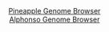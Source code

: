 <div id="Pineapple_Genome_Browser" align="center">
  <a href="https://igv.org/app/?sessionURL=blob:zZNdb5swGIX_i6VWm0QAQ4GAVE00X0vzUbWMMqWqkCGGOAWb2g60jfLf61WbdrNKzcWmSb6wX9l.zzl.vAct5oIwCgJg6dDRIQQaEBvWRahuKrxENRYgKFAlsAY4LjDHNMcg2IMCCYnim7k6uZGyEYFhENn0akRLpgtbRzV6YRR1Qs9ZbQxYVaGMcSQZF8YFRy0zSNn2OpyhptFVb1t3jDWSyEBVs2FUMKPBtEw7dV_6q5SWmLIap_WukuRNQKr0KI1rvUBfwiQK8xwLMcPP0_V5OJuGt_YoXk3cwSq..prEbnIakZIiueP4PLMSCU.s8aCajIsNXo6ax4cuaSbOCn87O7GHp6OnhnAszqEHPdvzILRUNISu8dP_5FoNcqTzwSp0rtvLbnptj0c3y6uxnaNhOR5Gq_gd3wcNVCzfKRJAvuFeAE3NNl3Nsdzejynsa6bpq3Q4IyC4u9eA5Ch_UNvv9kA.N4oXIPDj7g0dDTC.xhwEPd80Pej7lnPmnZm.Dw_aHux49feiHcc3vmdaoWW5aUEqqWBep4I2QkeU6m1e6OXLkVne1lclw.0o7pvRdjvP_Ke2GBV8G80X7zKkWr89nzL6EUX_hLqPCNFldixq35PhYhbCaJH3b3dx35XuRf9ydbGYoj9_MVuZPS6agvEaSbVfVdTyJ20t4gRRqQotESQjFZHPiUqRdSCAlq2gBTmrmKIQ8DL7ZGqmBh3z82847cP94RU-">Pineapple Genome Browser</a>
</div>
<div id="Alphonso_Genome_Browser" align="center">
  <a href="https://igv.org/app/?sessionURL=blob:zZRdb9owFIb_i6VWmxQSJwGyREITUGgpFNbSEKCqIhOc4CWxU9skfIj_PrfatJtVKhebJvnCPjr2ec_rxz6CEnNBGAUesHSzoZsm0IDYsGqK8iLDY5RjAbwYZQJrgOMYc0wjDLwjiJGQyH8YqZ0bKQvhGQaRRS1HNGG6sHWUowOjqBJ6xHKjy7IMrRhHknFhdDgqmUGSslbhFSoKXdW29YaxRhIZKCs2jApmFJgmYaXOC3.FwgRTluMw32aSvAkIlR6lca3H6Gs7mLajCAsxxPvButUeDtozu.cvr5vdpT.5CfxmcDklCUVyy3FrtgxGV8txVff72eOt3c0vrP7N1bxPI1EOLuyry96uIByLlumYju04lgmVNYSu8e5_6loNcmbndpoupNgE9Ub98SW9sDpR6g9nvetdpzOtv9P5SQMZi7aKBRBtuOOZULNhU2tYzdrr1PyiQegqfzgjwHt61oDkKEpV.tMRyH2hiAECv2zf4NEA42vMgVdzIXRM17UadacOXdc8aUew5dnfM7fvP7gOtNqW1QxjkkmF8zoUtBA6olQvo1hPDme6ud_djR_EojNwek2F0N2qsoKY3n_fTkaQvcuRKv52harVj2j6J.R9RIguV.fidlt15y5bzPJJlcbfuos5GZTprlTcHe7__NBe_6DzzIkZz5FU.Sqilj.JKxEniEoVKIkgK5IRuQ.Uj6wCnmnZClwQsYwpEgFPVp.gBjWzAT__BtQ.PZ9.AA--">Alphonso Genome Browser</a>
</div>
